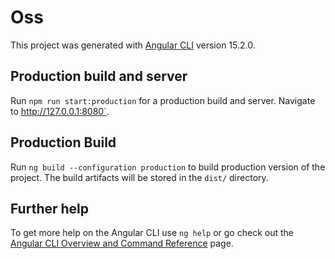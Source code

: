 # Oss

This project was generated with [Angular CLI](https://github.com/angular/angular-cli) version 15.2.0.

## Production build and server

Run `npm run start:production` for a production build and server. Navigate to http://127.0.0.1:8080`.

## Production Build

Run `ng build --configuration production` to build production version of the project. The build artifacts will be stored in the `dist/` directory.

## Further help

To get more help on the Angular CLI use `ng help` or go check out the [Angular CLI Overview and Command Reference](https://angular.io/cli) page.

